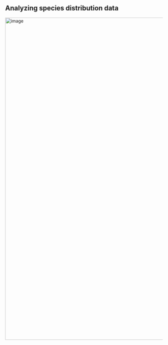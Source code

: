 ## Analyzing species distribution data
<img width="1031" alt="image" src="https://user-images.githubusercontent.com/105786517/222935591-3fdce8f2-9afa-4273-a914-68471792470d.png">
